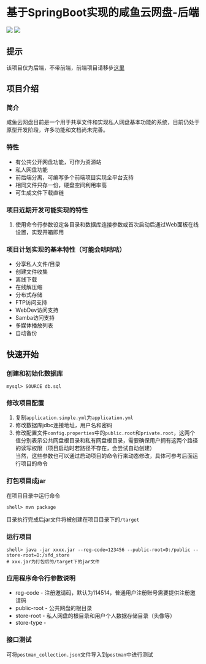 # 基于SpringBoot实现的咸鱼云网盘-后端
![](https://img.shields.io/badge/SpringBoot-2.4-green.svg)
![](https://img.shields.io/badge/Java->=1.8-green.svg)

## 提示 
该项目仅为后端，不带前端，前端项目请移步[这里](https://gitee.com/xiaotao233/saltedfishcloud-frontend)

## 项目介绍
### 简介
咸鱼云网盘目前是一个用于共享文件和实现私人网盘基本功能的系统，目前仍处于原型开发阶段，许多功能和文档尚未完善。  
### 特性  
- 有公共公开网盘功能，可作为资源站
- 私人网盘功能
- 前后端分离，可编写多个前端项目实现全平台支持
- 相同文件只存一份，硬盘空间利用率高
- 可生成文件下载直链  
### 项目近期开发可能实现的特性  
1. 使用命令行参数设定各目录和数据库连接参数或首次启动后通过Web面板在线设置，实现开箱即用
### 项目计划实现的基本特性（可能会咕咕咕）
- 分享私人文件/目录
- 创建文件收集
- 离线下载
- 在线解压缩
- 分布式存储
- FTP访问支持
- WebDev访问支持
- Samba访问支持
- 多媒体播放列表
- 自动备份

## 快速开始    

### 创建和初始化数据库
```
mysql> SOURCE db.sql
```
### 修改项目配置  
1. 复制`application.simple.yml`为`application.yml`
2. 修改数据库jdbc连接地址，用户名和密码
3. 修改配置文件`config.properties`中的`public.root`和`private.root`，这两个值分别表示公共网盘根目录和私有网盘根目录，需要确保用户拥有这两个路径的读写权限（项目启动时若路径不存在，会尝试自动创建）  
  当然，这些参数也可以通过启动项目的命令行来动态修改，具体可参考后面运行项目的命令

### 打包项目成jar
在项目目录中运行命令
```shell script
shell> mvn package
```
目录执行完成后jar文件将被创建在项目目录下的`/target`

### 运行项目
```shell script
shell> java -jar xxxx.jar --reg-code=123456 --public-root=D:/public --store-root=D:/sfd_store
# xxx.jar为打包后的/target下的jar文件
```

### 应用程序命令行参数说明
- reg-code - 注册邀请码，默认为114514，普通用户注册账号需要提供注册邀请码
- public-root - 公共网盘的根目录
- store-root - 私人网盘的根目录和用户个人数据存储目录（头像等）
- store-type - 

### 接口测试
可将`postman_collection.json`文件导入到`postman`中进行测试
